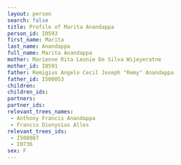 ```yaml
---
layout: person
search: false
title: Profile of Marita Anandappa
person_id: I0593
first_name: Marita
last_name: Anandappa
full_name: Marita Anandappa
mother: Marienne Rita Leonie De Silva Wijeyeratne
mother_id: I0591
father: Remigius Angelo Cecil Joseph "Remy" Anandappa
father_id: I500053
children:
children_ids:
partners:
partner_ids:
relevant_trees_names:
 - Anthony Francis Anandappa
 - Francis Dionysius Alles
relevant_trees_ids:
 - I500087
 - I0736
sex: F
---
```


